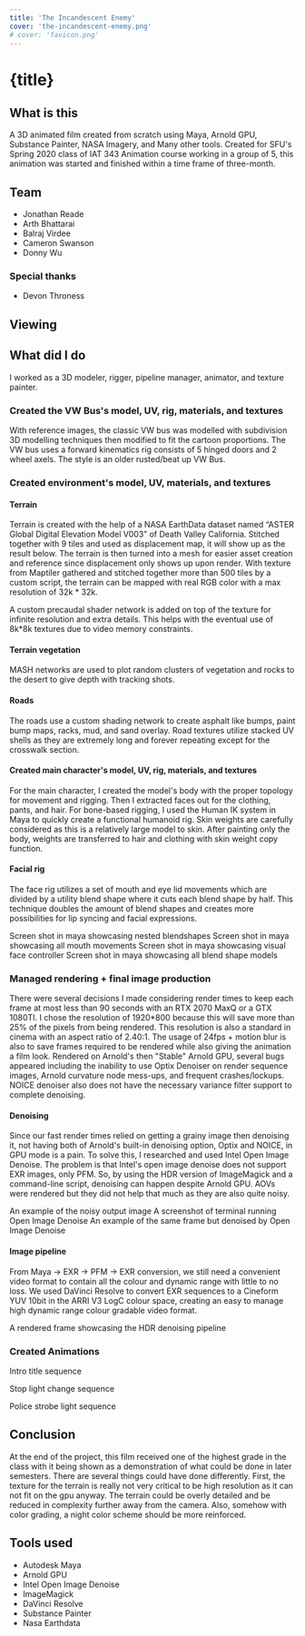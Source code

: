 ```yaml
---
title: 'The Incandescent Enemy'
cover: 'the-incandescent-enemy.png'
# cover: 'favicon.png'
---
```


<script>
  import YoutubeEmbed from '$lib/components/YoutubeEmbed.svelte';
</script>

# {title}

## What is this

A 3D animated film created from scratch using Maya, Arnold GPU, Substance Painter, NASA Imagery, and
Many other tools. Created for SFU's Spring 2020 class of IAT 343 Animation course working in a group
of 5, this animation was started and finished within a time frame of three-month.

## Team

- Jonathan Reade
- Arth Bhattarai
- Balraj Virdee
- Cameron Swanson
- Donny Wu

### Special thanks

- Devon Throness

## Viewing

<YoutubeEmbed code="_dXtt6MLA2A" />

## What did I do

I worked as a 3D modeler, rigger, pipeline manager, animator, and texture painter.

### Created the VW Bus's model, UV, rig, materials, and textures

With reference images, the classic VW bus was modelled with subdivision 3D modelling techniques then
modified to fit the cartoon proportions. The VW bus uses a forward kinematics rig consists of 5
hinged doors and 2 wheel axels. The style is an older rusted/beat up VW Bus.

### Created environment's model, UV, materials, and textures

#### Terrain

Terrain is created with the help of a NASA EarthData dataset named “ASTER Global Digital Elevation
Model V003” of Death Valley California. Stitched together with 9 tiles and used as displacement map,
it will show up as the result below. The terrain is then turned into a mesh for easier asset
creation and reference since displacement only shows up upon render. With texture from Maptiler
gathered and stitched together more than 500 tiles by a custom script, the terrain can be mapped
with real RGB color with a max resolution of 32k \* 32k.

A custom precaudal shader network is added on top of the texture for infinite resolution and extra
details. This helps with the eventual use of 8k\*8k textures due to video memory constraints.

#### Terrain vegetation

MASH networks are used to plot random clusters of vegetation and rocks to the desert to give depth
with tracking shots.

#### Roads

The roads use a custom shading network to create asphalt like bumps, paint bump maps, racks, mud,
and sand overlay. Road textures utilize stacked UV shells as they are extremely long and forever
repeating except for the crosswalk section.

#### Created main character's model, UV, rig, materials, and textures

For the main character, I created the model's body with the proper topology for movement and
rigging. Then I extracted faces out for the clothing, pants, and hair. For bone-based rigging, I
used the Human IK system in Maya to quickly create a functional humanoid rig. Skin weights are
carefully considered as this is a relatively large model to skin. After painting only the body,
weights are transferred to hair and clothing with skin weight copy function.

#### Facial rig

The face rig utilizes a set of mouth and eye lid movements which are divided by a utility blend
shape where it cuts each blend shape by half. This technique doubles the amount of blend shapes and
creates more possibilities for lip syncing and facial expressions.

Screen shot in maya showcasing nested blendshapes Screen shot in maya showcasing all mouth movements
Screen shot in maya showcasing visual face controller Screen shot in maya showcasing all blend shape
models

### Managed rendering + final image production

There were several decisions I made considering render times to keep each frame at most less than 90
seconds with an RTX 2070 MaxQ or a GTX 1080TI. I chose the resolution of 1920\*800 because this will
save more than 25% of the pixels from being rendered. This resolution is also a standard in cinema
with an aspect ratio of 2.40:1. The usage of 24fps + motion blur is also to save frames required to
be rendered while also giving the animation a film look. Rendered on Arnold's then "Stable" Arnold
GPU, several bugs appeared including the inability to use Optix Denoiser on render sequence images,
Arnold curvature node mess-ups, and frequent crashes/lockups. NOICE denoiser also does not have the
necessary variance filter support to complete denoising.

#### Denoising

Since our fast render times relied on getting a grainy image then denoising it, not having both of
Arnold's built-in denoising option, Optix and NOICE, in GPU mode is a pain. To solve this, I
researched and used Intel Open Image Denoise. The problem is that Intel's open image denoise does
not support EXR images, only PFM. So, by using the HDR version of ImageMagick and a command-line
script, denoising can happen despite Arnold GPU. AOVs were rendered but they did not help that much
as they are also quite noisy.

An example of the noisy output image A screenshot of terminal running Open Image Denoise An example
of the same frame but denoised by Open Image Denoise

#### Image pipeline

From Maya → EXR → PFM → EXR conversion, we still need a convenient video format to contain all the
colour and dynamic range with little to no loss. We used DaVinci Resolve to convert EXR sequences to
a Cineform YUV 10bit in the ARRI V3 LogC colour space, creating an easy to manage high dynamic range
colour gradable video format.

A rendered frame showcasing the HDR denoising pipeline

### Created Animations

Intro title sequence

Stop light change sequence

Police strobe light sequence

## Conclusion

At the end of the project, this film received one of the highest grade in the class with it being
shown as a demonstration of what could be done in later semesters. There are several things could
have done differently. First, the texture for the terrain is really not very critical to be high
resolution as it can not fit on the gpu anyway. The terrain could be overly detailed and be reduced
in complexity further away from the camera. Also, somehow with color grading, a night color scheme
should be more reinforced.

## Tools used

- Autodesk Maya
- Arnold GPU
- Intel Open Image Denoise
- ImageMagick
- DaVinci Resolve
- Substance Painter
- Nasa Earthdata
